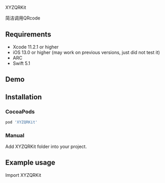 XYZQRKit

简洁调用QRcode



## Requirements
* Xcode 11.2.1 or higher
* iOS 13.0 or higher (may work on previous versions, just did not test it)
* ARC
* Swift 5.1

## Demo



## Installation

### CocoaPods

``` ruby
pod 'XYZQRKit'
```

### Manual

Add XYZQRKit folder into your project.

## Example usage
Import XYZQRKit

